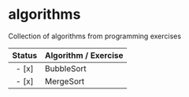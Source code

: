 # algorithms
Collection of algorithms from programming exercises



| Status  | Algorithm / Exercise                     |
|:-------:|:-----------------------------------------|
|  - [x]  |  BubbleSort                              |
|  - [x]  |  MergeSort                               |
